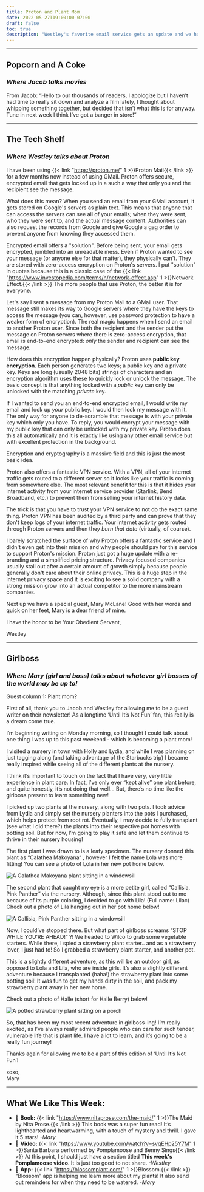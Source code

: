 ```yaml
---
title: Proton and Plant Mom
date: 2022-05-27T19:00:00-07:00
draft: false
toc: true
description: "Westley's favorite email service gets an update and we have our first guest post from Mary McLane"
---
```


---

## Popcorn and A Coke
### *Where Jacob talks movies*

From Jacob: “Hello to our thousands of readers, I apologize but I haven’t had time to really sit down and analyze a film lately, I thought about whipping something together, but decided that isn’t what this is for anyway. Tune in next week I think I’ve got a banger in store!”

---

## The Tech Shelf
### *Where Westley talks about Proton*

I have been using {{< link "https://proton.me/" 1 >}}Proton Mail{{< /link >}} for a few months now instead of using GMail. Proton offers secure, encrypted email that gets locked up in a such a way that only you and the recipient see the message.

What does this mean? When you send an email from your GMail account, it gets stored on Google's servers as plain text. This means that anyone that can access the servers can see all of your emails; when they were sent, who they were sent to, and the actual message content. Authorities can also request the records from Google and give Google a gag order to prevent anyone from knowing they accessed them.

Encrypted email offers a "solution". Before being sent, your email gets encrypted, jumbled into an unreadable mess. Even if Proton wanted to see your message (or anyone else for that matter), they physically can't. They are stored with zero-access encryption on Proton's servers. I put "solution" in quotes because this is a classic case of the {{< link "https://www.investopedia.com/terms/n/network-effect.asp" 1 >}}Network Effect.{{< /link >}} The more people that use Proton, the better it is for everyone.

Let's say I sent a message from my Proton Mail to a GMail user. That message still makes its way to Google servers where they have the keys to access the message (you can, however, use password protection to have a weaker form of encryption). The real magic happens when I send an email to another Proton user. Since both the recipient and the sender put the message on Proton servers where there is zero-access encryption, that email is end-to-end encrypted: *only* the sender and recipient can see the message.

How does this encryption happen physically? Proton uses **public key encryption**. Each person generates two keys; a public key and a private key. Keys are long (usually 2048 bits) strings of characters and an encryption algorithm uses these to quickly lock or unlock the message. The basic concept is that anything locked with a *public* key can only be unlocked with the matching *private* key.

If I wanted to send you an end-to-end encrypted email, I would write my email and look up *your* public key. I would then lock my message with it. The only way for anyone to de-scramble that message is with your private key which only you have. To reply, you would encrypt your message with my public key that can only be unlocked with my private key. Proton does this all automatically and it is exactly like using any other email service but with excellent protection in the background.

Encryption and cryptography is a massive field and this is just the most basic idea.

Proton also offers a fantastic VPN service. With a VPN, all of your internet traffic gets routed to a different server so it looks like your traffic is coming from somewhere else. The most relevant benefit for this is that it hides your internet activity from your internet service provider (Starlink, Bend Broadband, etc.) to prevent them from selling your internet history data.

The trick is that you have to trust your VPN service to not do the exact same thing. Proton VPN has been audited by a third party and can prove that they don't keep logs of your internet traffic. Your internet activity gets routed through Proton servers and then they *burn that data* (virtually, of course).

I barely scratched the surface of why Proton offers a fantastic service and I didn't even get into their mission and why people should pay for this service to support Proton's mission. Proton just got a huge update with a re-branding and a simplified pricing structure. Privacy focused companies usually stall out after a certain amount of growth simply because people generally don't care about their online privacy. This is a huge step in the internet privacy space and it is exciting to see a solid company with a strong mission grow into an actual competitor to the more mainstream companies.

Next up we have a special guest, Mary McLane! Good with her words and quick on her feet, Mary is a dear friend of mine.

I have the honor to be Your Obedient Servant,

Westley

---

## Girlboss
### *Where Mary (girl and boss) talks about whatever girl bosses of the world may be up to!*

Guest column 1: Plant mom?

First of all, thank you to Jacob and Westley for allowing me to be a guest writer on their newsletter! As a longtime ‘Until It’s Not Fun’ fan, this really is a dream come true. 

I’m beginning writing on Monday morning, so I thought I could talk about one thing I was up to this past weekend - which is becoming a plant mom!

I visited a nursery in town with Holly and Lydia, and while I was planning on just tagging along (and taking advantage of the Starbucks trip) I became really inspired while seeing all of the different plants at the nursery. 

I think it’s important to touch on the fact that I have very, very little experience in plant care. In fact, I’ve only ever “kept alive” one plant before, and quite honestly, it’s not doing that well… But, there’s no time like the girlboss present to learn something new!

I picked up two plants at the nursery, along with two pots. I took advice from Lydia and simply set the nursery planters into the pots I purchased, which helps protect from root rot. Eventually, I may decide to fully transplant (see what I did there?) the plants into their respective pot homes with potting soil. But for now, I’m going to play it safe and let them continue to thrive in their nursery housing! 

The first plant I was drawn to is a leafy specimen. The nursery donned this plant as “Calathea Makoyana“ , however I felt the name Lola was more fitting! You can see a photo of Lola in her new pot home below.

![A Calathea Makoyana plant sitting in a windowsill](lola.jpg)

The second plant that caught my eye is a more petite girl, called “Callisia, Pink Panther” via the nursery. Although, since this plant stood out to me because of its purple coloring, I decided to go with Lila! (Full name: Lilac) Check out a photo of Lila hanging out in her pot home below!

![A Callisia, Pink Panther sitting in a windowsill](lila.jpg)

Now, I could’ve stopped there. But what part of girlboss screams “STOP WHILE YOU’RE AHEAD!” ?! We headed to Wilco to grab some vegetable starters. While there, I spied a strawberry plant starter.. and as a strawberry lover, I just had to! So I grabbed a strawberry plant starter, and another pot. 

This is a slightly different adventure, as this will be an outdoor girl, as opposed to Lola and Lila, who are inside girls. It’s also a slightly different adventure because I transplanted (haha!) the strawberry plant into some potting soil! It was fun to get my hands dirty in the soil, and pack my strawberry plant away in her new home. 

Check out a photo of Halle (short for Halle Berry) below!

![A potted strawberry plant sitting on a porch](halle.jpg)

So, that has been my most recent adventure in girlboss-ing! I’m really excited, as I’ve always really admired people who can care for such tender, vulnerable life that is plant life. I have a lot to learn, and it’s going to be a really fun journey!

Thanks again for allowing me to be a part of this edition of ‘Until It’s Not Fun’! 

xoxo,  
Mary

---

## What We Like This Week:
- &#x1F4D6; **Book:** {{< link "https://www.nitaprose.com/the-maid/" 1 >}}The Maid by Nita Prose.{{< /link >}} This book was a super fun read! It’s lighthearted and heartwarming, with a touch of mystery and thrill. I gave it 5 stars! *-Mary*
- &#x1F4AC; **Video:** {{< link "https://www.youtube.com/watch?v=svqEHp25Y7M" 1 >}}Santa Barbara performed by Pomplamoose and Benny Sings{{< /link >}} At this point, I should just have a section titled **This week's Pomplamoose video**. It is just too good to not share. *-Westley*
- &#x1F4F2; **App:** {{< link "https://blossomplant.com/" 1 >}}Blossom.{{< /link >}} “Blossom” app is helping me learn more about my plants! It also send out reminders for when they need to be watered. *-Mary*